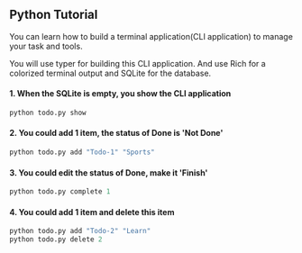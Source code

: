 ## Python Tutorial

You can learn how to build a terminal application(CLI application) to manage your task and tools. 

You will use typer for building this CLI application. 
And use Rich for a colorized terminal output and SQLite for the database. 


#### 1. When the SQLite is empty, you show the CLI application
```python
python todo.py show
```

#### 2. You could add 1 item, the status of Done is 'Not Done'
```python
python todo.py add "Todo-1" "Sports"
```

#### 3. You could edit the status of Done, make it 'Finish'
```python
python todo.py complete 1
```

#### 4. You could add 1 item and delete this item
```python
python todo.py add "Todo-2" "Learn"
python todo.py delete 2
```
